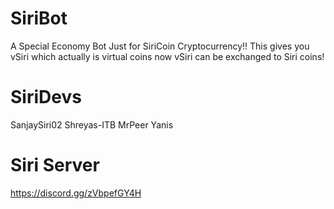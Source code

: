 # SiriBot
A Special Economy Bot Just for SiriCoin Cryptocurrency!! This gives you vSiri which actually is virtual coins now vSiri can be exchanged to Siri coins!
# SiriDevs
SanjaySiri02
Shreyas-ITB
MrPeer
Yanis
# Siri Server
https://discord.gg/zVbpefGY4H
